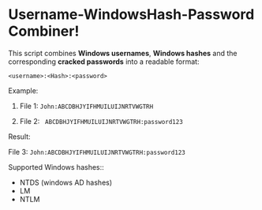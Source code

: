 # Username-WindowsHash-Password Combiner!
This script combines **Windows usernames**, **Windows hashes** and the corresponding **cracked passwords** into a readable format:

```<username>:<Hash>:<password>```


Example:

1. File 1:
      ```John:ABCDBHJYIFHMUILUIJNRTVWGTRH```
      
2. File 2:
      ``` ABCDBHJYIFHMUILUIJNRTVWGTRH:password123```

      
Result:

File 3:
    ```John:ABCDBHJYIFHMUILUIJNRTVWGTRH:password123```



Supported Windows hashes::
- NTDS (windows AD hashes)
- LM
- NTLM
